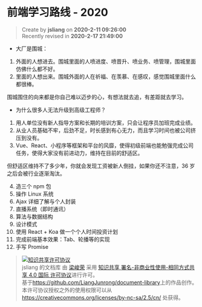 前端学习路线 - 2020
===

> Create by **jsliang** on **2020-2-11 09:26:00**  
> Recently revised in **2020-2-17 21:49:00**

* 大厂是围城：

1. 外面的人想进去。围城里面的人喷进度、喷晋升、喷业务、喷管理，围城里面仿佛什么都不好。
2. 里面的人想出来。围城外面的人在祈福、在羡慕、在感叹，感觉围城里面什么都很棒。

围城围住的向来都是你自己难以迈步的心，有想法就去追，有差距就去学习。

* 为什么很多人无法升级到高级工程师？

1. 用人单位没有新人指导方案和长期的培训方案，只会让程序员加班完成业绩。
2. 从业人员基础不牢，后劲不足，时长感到有心无力，而且学习时间也被公司挤压到没有。
3. Vue、React、小程序等框架和平台的风靡，使得初级前端也能勉强完成公司任务，使得大家没有前进动力，维持在目前的舒适区。

但舒适区维持不了多少年，你就会发现工资被新人倒挂，如果你还不注意，36 岁之后会被行业逐渐淘汰。

4. 造三个 npm 包
5. 操作 Linux 系统
6. Ajax 详细了解与个人封装
7. 直播系统（即时通讯）
8. 算法与数据结构
9.  设计模式
10. 使用 React + Koa 做一个个人时间投资计划
11. 完成前端基本效果：Tab、轮播等的实现
12. 手写 Promise

> <a rel="license" href="http://creativecommons.org/licenses/by-nc-sa/4.0/"><img alt="知识共享许可协议" style="border-width:0" src="https://i.creativecommons.org/l/by-nc-sa/4.0/88x31.png" /></a><br /><span xmlns:dct="http://purl.org/dc/terms/" property="dct:title">jsliang 的文档库</span> 由 <a xmlns:cc="http://creativecommons.org/ns#" href="https://github.com/LiangJunrong/document-library" property="cc:attributionName" rel="cc:attributionURL">梁峻荣</a> 采用 <a rel="license" href="http://creativecommons.org/licenses/by-nc-sa/4.0/">知识共享 署名-非商业性使用-相同方式共享 4.0 国际 许可协议</a>进行许可。<br />基于<a xmlns:dct="http://purl.org/dc/terms/" href="https://github.com/LiangJunrong/document-library" rel="dct:source">https://github.com/LiangJunrong/document-library</a>上的作品创作。<br />本许可协议授权之外的使用权限可以从 <a xmlns:cc="http://creativecommons.org/ns#" href="https://creativecommons.org/licenses/by-nc-sa/2.5/cn/" rel="cc:morePermissions">https://creativecommons.org/licenses/by-nc-sa/2.5/cn/</a> 处获得。
